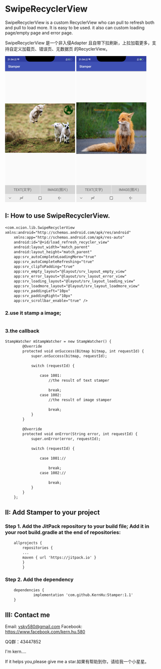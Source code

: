 # SwipeRecyclerView
SwipeRecyclerView is a custom RecyclerView who can pull to refresh both and pull to load more.
It is easy to be used. it also can custom loading page/empty page and error page.

SwipeRecyclerView 是一个非入侵Adapter 且自带下拉刷新，上拉加载更多，支持自定义加载页、错误页、无数据页 的RecyclerView。

![](https://github.com/KernHu/Stamper/raw/master/screenshot/screenshot1.png)
![](https://github.com/KernHu/Stamper/raw/master/screenshot/screenshot2.png)

##  I: How to use SwipeRecyclerView.

```
<com.xcion.lib.SwipeRecyclerView xmlns:android="http://schemas.android.com/apk/res/android"
    xmlns:app="http://schemas.android.com/apk/res-auto"
    android:id="@+id/load_refresh_recycler_view"
    android:layout_width="match_parent"
    android:layout_height="match_parent"
    app:srv_autoCompleteLoadingMore="true"
    app:srv_autoCompleteRefreshing="true"
    app:srv_clipToPadding="true"
    app:srv_empty_layout="@layout/srv_layout_empty_view"
    app:srv_error_layout="@layout/srv_layout_error_view"
    app:srv_loading_layout="@layout/srv_layout_loading_view"
    app:srv_loadmore_layout="@layout/srv_layout_loadmore_view"
    app:srv_paddingLeft="10px"
    app:srv_paddingRight="10px"
    app:srv_scrollbar_enable="true" />
```

### 2.use it stamp a image;

```

```
### 3.the callback

```
StampWatcher mStampWatcher = new StampWatcher() {
        @Override
        protected void onSuccess(Bitmap bitmap, int requestId) {
            super.onSuccess(bitmap, requestId);

            switch (requestId) {

                case 1001:
                    //the result of text stamper

                    break;
                case 1002:
                    //the result of image stamper

                    break;
            }
        }

        @Override
        protected void onError(String error, int requestId) {
            super.onError(error, requestId);

            switch (requestId) {

                case 1001://

                    break;
                case 1002://

                    break;
            }
        }
    };

```

## II: Add Stamper to your project

### Step 1. Add the JitPack repository to your build file; Add it in your root build.gradle at the end of repositories:
```
	allprojects {
        repositories {
        ...
        maven { url 'https://jitpack.io' }
        }
        }
```
### Step 2. Add the dependency
```
	dependencies {
	         implementation 'com.github.KernHu:Stamper:1.1'
	}
```
## III: Contact me

Email: vsky580@gmail.com
Facebook: https://www.facebook.com/kern.hu.580

QQ群：43447852

I'm kern....

If it helps you,please give me a star.如果有帮助到你，请给我一个小星星。

